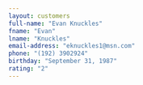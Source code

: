 ```yaml
---
layout: customers
full-name: "Evan Knuckles"
fname: "Evan"
lname: "Knuckles"
email-address: "eknuckles1@msn.com"
phone: "(192) 3902924"
birthday: "September 31, 1987"
rating: "2"
---
```



